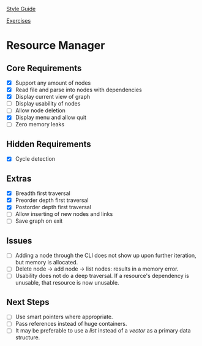 [Style Guide](https://google.github.io/styleguide/cppguide.html)

[Exercises](https://www.smu.edu/Guildhall/Admissions/Portfolio-Requirements/Programming)

# Resource Manager
## Core Requirements
- [x] Support any amount of nodes
- [x] Read file and parse into nodes with dependencies
- [x] Display current view of graph
- [ ] Display usability of nodes
- [ ] Allow node deletion
- [x] Display menu and allow quit
- [ ] Zero memory leaks

## Hidden Requirements
- [x] Cycle detection

## Extras
- [x] Breadth first traversal
- [x] Preorder depth first traversal
- [x] Postorder depth first traversal
- [ ] Allow inserting of new nodes and links
- [ ] Save graph on exit

## Issues
- [ ] Adding a node through the CLI does not show up upon further iteration, but memory is allocated.
- [ ] Delete node -> add node -> list nodes: results in a memory error.
- [ ] Usability does not do a deep traversal. If a resource's dependency is unusable, that resource is now unusable.

## Next Steps
- [ ] Use smart pointers where appropriate.
- [ ] Pass references instead of huge containers.
- [ ] It may be preferable to use a _list_ instead of a _vector_ as a primary data structure.
